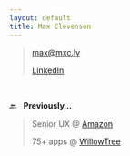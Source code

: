 ```yaml
---
layout: default
title: Max Clevenson
---
```


> [&#109;&#097;&#120;&#064;&#109;&#120;&#099;&#046;&#108;&#118;](mailto:&#109;&#097;&#120;&#064;&#109;&#120;&#099;&#046;&#108;&#118;?subject=Hello%20from%20mxc.lv) 
>
> [LinkedIn](https://www.linkedin.com/in/maxclevenson/)

&nbsp;

🔙&nbsp;&nbsp; **Previously…**
 
> Senior UX @ [Amazon](https://advertising.amazon.com)
>
> 75+ apps @ [WillowTree](https://willowtreeapps.com/portfolio)

